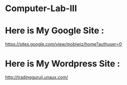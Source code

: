 # Computer-Lab-III
# Here is My Google Site : 
https://sites.google.com/view/mobiwiz/home?authuser=0

# Here is My Wordpress Site : 
http://tradingguruji.unaux.com/

